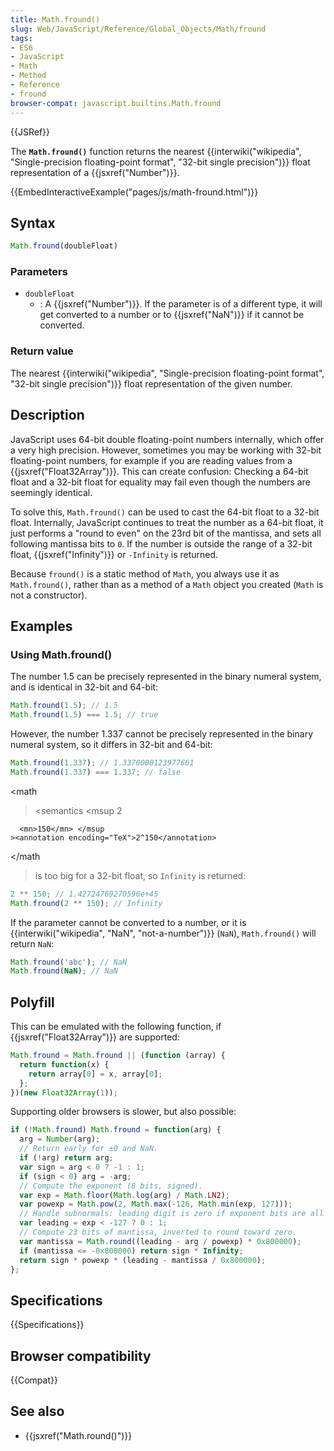 ```yaml
---
title: Math.fround()
slug: Web/JavaScript/Reference/Global_Objects/Math/fround
tags:
- ES6
- JavaScript
- Math
- Method
- Reference
- fround
browser-compat: javascript.builtins.Math.fround
---
```

{{JSRef}}

<p class="seoSummary">
  The <strong><code>Math.fround()</code></strong> function returns the nearest
  {{interwiki("wikipedia", "Single-precision floating-point format", "32-bit
  single precision")}}
  float representation of a {{jsxref("Number")}}.
</p>

{{EmbedInteractiveExample("pages/js/math-fround.html")}}

## Syntax

```js
Math.fround(doubleFloat)
```

### Parameters

- `doubleFloat`
  - : A {{jsxref("Number")}}. If the parameter is of a different type,
    it will get converted to a number or to {{jsxref("NaN")}} if it
    cannot be converted.

### Return value

The nearest
{{interwiki("wikipedia", "Single-precision floating-point format", "32-bit
  single precision")}}
float representation of the given number.

## Description

JavaScript uses 64-bit double floating-point numbers internally, which offer a
very high precision. However, sometimes you may be working with 32-bit
floating-point numbers, for example if you are reading values from a
{{jsxref("Float32Array")}}. This can create confusion: Checking a
64-bit float and a 32-bit float for equality may fail even though the numbers
are seemingly identical.

To solve this, `Math.fround()` can be used to cast the 64-bit float to a 32-bit
float. Internally, JavaScript continues to treat the number as a 64-bit float,
it just performs a "round to even" on the 23rd bit of the mantissa, and sets all
following mantissa bits to `0`. If the number is outside the range of a 32-bit
float, {{jsxref("Infinity")}} or `-Infinity` is returned.

Because `fround()` is a static method of `Math`, you always use it as
`Math.fround()`, rather than as a method of a `Math` object you created (`Math`
is not a constructor).

## Examples

### Using Math.fround()

The number 1.5 can be precisely represented in the binary numeral system, and is
identical in 32-bit and 64-bit:

```js
Math.fround(1.5); // 1.5
Math.fround(1.5) === 1.5; // true
```

However, the number 1.337 cannot be precisely represented in the binary numeral
system, so it differs in 32-bit and 64-bit:

```js
Math.fround(1.337); // 1.3370000123977661
Math.fround(1.337) === 1.337; // false
```

<math

> <semantics <msup <mn>2</mn>

      <mn>150</mn> </msup
    ><annotation encoding="TeX">2^150</annotation>

</semantics></math

> is too big for a 32-bit float, so `Infinity` is returned:

```js
2 ** 150; // 1.42724769270596e+45
Math.fround(2 ** 150); // Infinity
```

If the parameter cannot be converted to a number, or it is
{{interwiki("wikipedia",
  "NaN", "not-a-number")}} (`NaN`),
`Math.fround()` will return `NaN`:

```js
Math.fround('abc'); // NaN
Math.fround(NaN); // NaN
```

## Polyfill

This can be emulated with the following function, if
{{jsxref("Float32Array")}} are supported:

```js
Math.fround = Math.fround || (function (array) {
  return function(x) {
    return array[0] = x, array[0];
  };
})(new Float32Array(1));
```

Supporting older browsers is slower, but also possible:

```js
if (!Math.fround) Math.fround = function(arg) {
  arg = Number(arg);
  // Return early for ±0 and NaN.
  if (!arg) return arg;
  var sign = arg < 0 ? -1 : 1;
  if (sign < 0) arg = -arg;
  // Compute the exponent (8 bits, signed).
  var exp = Math.floor(Math.log(arg) / Math.LN2);
  var powexp = Math.pow(2, Math.max(-126, Math.min(exp, 127)));
  // Handle subnormals: leading digit is zero if exponent bits are all zero.
  var leading = exp < -127 ? 0 : 1;
  // Compute 23 bits of mantissa, inverted to round toward zero.
  var mantissa = Math.round((leading - arg / powexp) * 0x800000);
  if (mantissa <= -0x800000) return sign * Infinity;
  return sign * powexp * (leading - mantissa / 0x800000);
};
```

## Specifications

{{Specifications}}

## Browser compatibility

{{Compat}}

## See also

- {{jsxref("Math.round()")}}
